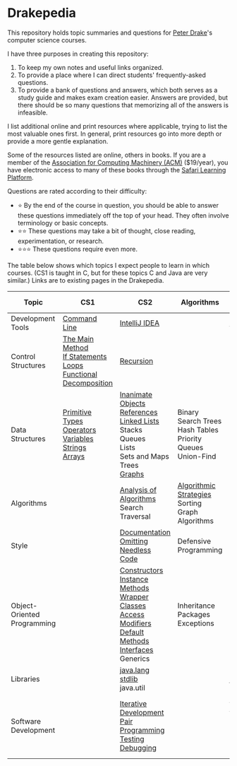 # Drakepedia
This repository holds topic summaries and questions for [Peter Drake](https://sites.google.com/a/lclark.edu/drake/)'s
computer science courses.

I have three purposes in creating this repository:
1. To keep my own notes and useful links organized.
1. To provide a place where I can direct students' frequently-asked questions.
1. To provide a bank of questions and answers, which both serves as a study guide and makes exam creation easier. Answers are
provided, but there should be so many questions that memorizing all of the answers is infeasible.

I list additional online and print resources where applicable, trying to list the most valuable ones first. In general, print
resources go into more depth or provide a more gentle explanation.

Some of the resources listed are online, others in books. If you are a member of the [Association for Computing Machinery (ACM)](https://www.acm.org/membership/membership-options) ($19/year), you have electronic access to many of these books through the [Safari Learning Platform](https://myacm.acm.org/dashboard.cfm?svc=saf).

Questions are rated according to their difficulty:
- :star: By the end of the course in question, you should be able to answer these questions immediately off the top of your
head. They often involve terminology or basic concepts.
- :star::star: These questions may take a bit of thought, close reading, experimentation, or research.
- :star::star::star: These questions require even more.

The table below shows which topics I expect people to learn in which courses. (CS1 is taught in C, but for these topics C and Java are very similar.) Links are to existing pages in the Drakepedia.

Topic | CS1 | CS2 | Algorithms | Software Development
-|-|-|-|-
Development Tools | [Command Line](development_tools/command_line.md) | [IntelliJ IDEA](development_tools/intellij_idea.md)| | [Git](development_tools/git.md)
Control<br>Structures | [The Main Method](control_structures/the_main_method.md)<br>[If Statements](control_structures/if_else.md)<br>[Loops](control_structures/loops.md)<br>[Functional Decomposition](control_structures/functional_decomposition.md) | [Recursion](control_structures/recursion.md) | |
Data<br>Structures | [Primitive Types](data_structures/primitive_types.md)<br>[Operators](data_structures/operators.md)<br>[Variables](data_structures/variables.md)<br>[Strings](data_structures/strings.md)<br>[Arrays](data_structures/arrays.md) | [Inanimate Objects](data_structures/inanimate_objects.md)<br>[References](data_structures/references.md)<br>[Linked Lists](data_structures/linked_lists.md)<br>Stacks<br>Queues<br>Lists<br>Sets and Maps<br>Trees<br>[Graphs](data_structures/graphs.md) | Binary Search Trees<br>Hash Tables<br>Priority Queues<br>Union-Find |
Algorithms | | [Analysis of Algorithms](algorithms/analysis.md)<br>Search<br>Traversal | [Algorithmic Strategies](algorithms/algorithmic_strategies.md)<br>Sorting<br>Graph Algorithms |
Style | | [Documentation](style/documentation.md)<br>[Omitting Needless Code](style/omitting_needless_code.md) | Defensive Programming |
Object-<br>Oriented Programming | | [Constructors](oop/constructors.md)<br>[Instance Methods](oop/instance_methods.md)<br>[Wrapper Classes](oop/wrapper_classes.md)<br>[Access Modifiers](oop/access_modifiers.md)<br>[Default Methods](oop/default_methods.md)<br>[Interfaces](oop.interfaces.md)<br>Generics | Inheritance<br>Packages<br>Exceptions | Enums<br>Inner Classes
Libraries | | [java.lang](libraries/java.lang.md)<br>[stdlib](libraries/stdlib.md)<br>java.util | | [javax.swing](libraries/javax.swing.md)
Software<br>Development | | [Iterative Development](software_development/iterative_development.md)<br>[Pair Programming](software_development/pair_programming.md)<br>[Testing](software_development/testing.md)<br>[Debugging](software_development/debugging.md) | | [Extreme Programming](software_development/extreme_programming.md)<br>Object-Oriented Design<br>Design Patterns
